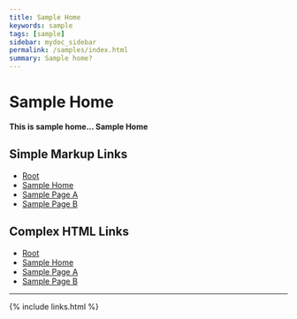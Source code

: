 ```yaml
---
title: Sample Home
keywords: sample
tags: [sample]
sidebar: mydoc_sidebar
permalink: /samples/index.html
summary: Sample home?
---
```


# Sample Home

__This is sample home... Sample Home__


## Simple Markup Links

* [Root](../index.html)
* [Sample Home](index.html)
* [Sample Page A](page-a.html)
* [Sample Page B](page-b.html)


## Complex HTML Links

* <a href="{{ 'index.html' | relative_url }}">Root</a>
* <a href="{{ 'samples/index.html' | relative_url }}">Sample Home</a>
* <a href="{{ 'samples/page-a.html' | relative_url }}">Sample Page A</a>
* <a href="{{ 'samples/page-b.html' | relative_url }}">Sample Page B</a>


---

{% include links.html %}



